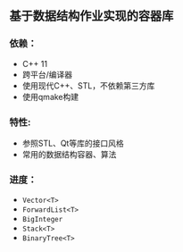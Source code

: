 ## 基于数据结构作业实现的容器库

### 依赖：
- C++ 11
- 跨平台/编译器
- 使用现代C++、STL，不依赖第三方库
- 使用qmake构建

### 特性:
- 参照STL、Qt等库的接口风格
- 常用的数据结构容器、算法

### 进度：
- `Vector<T>`
- `ForwardList<T>`
- `BigInteger`
- `Stack<T>`
- `BinaryTree<T>`
